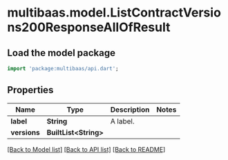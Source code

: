 # multibaas.model.ListContractVersions200ResponseAllOfResult

## Load the model package
```dart
import 'package:multibaas/api.dart';
```

## Properties
Name | Type | Description | Notes
------------ | ------------- | ------------- | -------------
**label** | **String** | A label. | 
**versions** | **BuiltList&lt;String&gt;** |  | 

[[Back to Model list]](../README.md#documentation-for-models) [[Back to API list]](../README.md#documentation-for-api-endpoints) [[Back to README]](../README.md)


